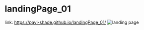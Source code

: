 # landingPage_01
link:  https://pavi-shade.github.io/landingPage_01/
![landing page](https://github.com/pavi-shade/landingPage_01/assets/154609349/91d46066-9ffb-4757-b319-9527d4233932)
